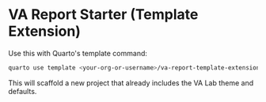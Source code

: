 # VA Report Starter (Template Extension)

Use this with Quarto's template command:

```sh
quarto use template <your-org-or-username>/va-report-template-extension
```

This will scaffold a new project that already includes the VA Lab theme and defaults.
